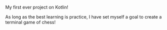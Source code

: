 My first ever project on Kotlin!

As long as the best learning is practice, I have set myself a goal to create a terminal game of chess!
